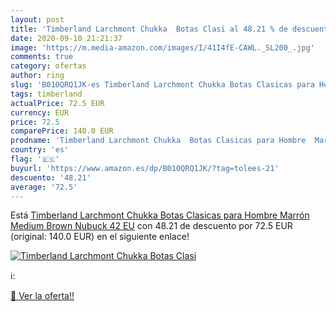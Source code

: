 ```yaml
---
layout: post
title: 'Timberland Larchmont Chukka  Botas Clasi al 48.21 % de descuento'
date: 2020-09-10 21:21:37
image: 'https://m.media-amazon.com/images/I/41I4fE-CAWL._SL200_.jpg'
comments: true
category: ofertas
author: ring
slug: 'B010QRQ1JK-es Timberland Larchmont Chukka Botas Clasicas para Hombre...'
tags: timberland
actualPrice: 72.5 EUR
currency: EUR
price: 72.5
comparePrice: 140.0 EUR
prodname: 'Timberland Larchmont Chukka  Botas Clasicas para Hombre  Marrón  Medium Brown Nubuck   42 EU'
country: 'es'
flag: '🇪🇸'
buyurl: 'https://www.amazon.es/dp/B010QRQ1JK/?tag=tolees-21'
descuento: '48.21'
average: '72.5'
---
```


Está [Timberland Larchmont Chukka  Botas Clasicas para Hombre  Marrón  Medium Brown Nubuck   42 EU](https://www.amazon.es/dp/B010QRQ1JK/?tag=tolees-21) con 48.21 de descuento por 72.5 EUR (original: 140.0 EUR) en el siguiente enlace!

[![Timberland Larchmont Chukka  Botas Clasi](https://m.media-amazon.com/images/I/41I4fE-CAWL._SL200_.jpg)](https://www.amazon.es/dp/B010QRQ1JK/?tag=tolees-21)

ℹ️:


[🛒 Ver la oferta!!](https://www.amazon.es/dp/B010QRQ1JK/?tag=tolees-21)
